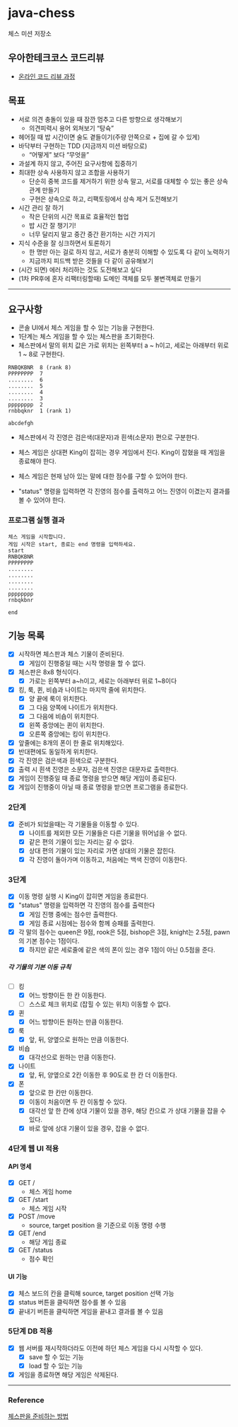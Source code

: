 # java-chess

체스 미션 저장소

## 우아한테크코스 코드리뷰

- [온라인 코드 리뷰 과정](https://github.com/woowacourse/woowacourse-docs/blob/master/maincourse/README.md)

## 목표

- 서로 의견 충돌이 있을 때 잠깐 멈추고 다른 방향으로 생각해보기
    - 의견피력시 용어 외쳐보기 “탕슉”
- 헤어질 때 밥 시간이면 술도 곁들이기(주량 안쪽으로 + 집에 갈 수 있게)
- 바닥부터 구현하는 TDD (지금까지 미션 바탕으로)
    - “어떻게” 보다 “무엇을”
- 과설계 하지 않고, 주어진 요구사항에 집중하기
- 최대한 상속 사용하지 않고 조합을 사용하기
    - 단순히 중복 코드를 제거하기 위한 상속 말고, 서로를 대체할 수 있는 좋은 상속관계 만들기
    - 구현은 상속으로 하고, 리팩토링에서 상속 제거 도전해보기
- 시간 관리 잘 하기
    - 작은 단위의 시간 목표로 효율적인 협업
    - 밥 시간 잘 챙기기!
    - 너무 달리지 말고 중간 중간 환기하는 시간 가지기
- 지식 수준을 잘 싱크하면서 토론하기
    - 한 명만 아는 걸로 하지 않고, 서로가 충분히 이해할 수 있도록 다 같이 노력하기
    - 지금까지 피드백 받은 것들을 다 같이 공유해보기
- (시간 되면) 에러 처리하는 것도 도전해보고 싶다
- (1차 PR후에 혼자 리팩터링할때) 도메인 객체를 모두 불변객체로 만들기

---

## 요구사항

- 콘솔 UI에서 체스 게임을 할 수 있는 기능을 구현한다.
- 1단계는 체스 게임을 할 수 있는 체스판을 초기화한다.
- 체스판에서 말의 위치 값은 가로 위치는 왼쪽부터 a ~ h이고, 세로는 아래부터 위로 1 ~ 8로 구현한다.

```
RNBQKBNR  8 (rank 8)
PPPPPPPP  7
........  6
........  5
........  4
........  3
pppppppp  2
rnbbqknr  1 (rank 1)

abcdefgh

```

- 체스판에서 각 진영은 검은색(대문자)과 흰색(소문자) 편으로 구분한다.


- 체스 게임은 상대편 King이 잡히는 경우 게임에서 진다. King이 잡혔을 때 게임을 종료해야 한다.
- 체스 게임은 현재 남아 있는 말에 대한 점수를 구할 수 있어야 한다.
- "status" 명령을 입력하면 각 진영의 점수를 출력하고 어느 진영이 이겼는지 결과를 볼 수 있어야 한다.


### **프로그램 실행 결과**

```
체스 게임을 시작합니다.
게임 시작은 start, 종료는 end 명령을 입력하세요.
start
RNBQKBNR
PPPPPPPP
........
........
........
........
pppppppp
rnbqkbnr

end
```

## 기능 목록

- [x] 시작하면 체스판과 체스 기물이 준비된다.
  - [x] 게임이 진행중일 때는 시작 명령을 할 수 없다.
- [x] 체스판은 8x8 형식이다.
    - [x] 가로는 왼쪽부터 a~h이고, 세로는 아래부터 위로 1~8이다
- [x] 킹, 룩, 퀸, 비숍과 나이트는 마지막 줄에 위치한다.
    - [x] 양 끝에 룩이 위치한다.
    - [x] 그 다음 양쪽에 나이트가 위치한다.
    - [x] 그 다음에 비숍이 위치한다.
    - [x] 왼쪽 중앙에는 퀸이 위치한다.
    - [x] 오른쪽 중앙에는 킹이 위치한다.
- [x] 앞줄에는 8개의 폰이 한 줄로 위치해있다.
- [x] 반대편에도 동일하게 위치한다.
- [x] 각 진영은 검은색과 흰색으로 구분한다.
- [x] 출력 시 흰색 진영은 소문자, 검은색 진영은 대문자로 출력한다.
- [x] 게임이 진행중일 때 종료 명령을 받으면 해당 게임이 종료된다.
- [x] 게임이 진행중이 아닐 때 종료 명령을 받으면 프로그램을 종료한다.

### 2단계

- [x] 준비가 되었을때는 각 기물들을 이동할 수 있다.
  - [x] 나이트를 제외한 모든 기물들은 다른 기물을 뛰어넘을 수 없다.
  - [X] 같은 편의 기물이 있는 자리는 갈 수 없다.
  - [x] 상대 편의 기물이 있는 자리로 가면 상대의 기물은 잡힌다.
  - [x] 각 진영이 돌아가며 이동하고, 처음에는 백색 진영이 이동한다.

### 3단계
- [x] 이동 명령 실행 시 King이 잡히면 게임을 종료한다.
- [x] "status" 명령을 입력하면 각 진영의 점수를 출력한다
    - [x] 게임 진행 중에는 점수만 출력한다. 
    - [x] 게임 종료 시점에는 점수와 함께 승패를 출력한다.
- [x] 각 말의 점수는 queen은 9점, rook은 5점, bishop은 3점, knight는 2.5점, pawn의 기본 점수는 1점이다. 
    - [x] 하지만 같은 세로줄에 같은 색의 폰이 있는 경우 1점이 아닌 0.5점을 준다.

##### 각 기물의 기본 이동 규칙
- [ ] 킹
  - [x] 어느 방향이든 한 칸 이동한다.
  - [ ] 스스로 체크 위치로 (잡힐 수 있는 위치) 이동할 수 없다.
- [x] 퀸
  - [x] 어느 방향이든 원하는 만큼 이동한다.
- [x] 룩
  - [x] 앞, 뒤, 양옆으로 원하는 만큼 이동한다.
- [x] 비숍
  - [x] 대각선으로 원하는 만큼 이동한다.
- [x] 나이트
  - [x] 앞, 뒤, 양옆으로 2칸 이동한 후 90도로 한 칸 더 이동한다.
- [x] 폰
  - [x] 앞으로 한 칸만 이동한다.
  - [x] 이동이 처음이면 두 칸 이동할 수 있다.
  - [x] 대각선 앞 한 칸에 상대 기물이 있을 경우, 해당 칸으로 가 상대 기물을 잡을 수 있다.
  - [x] 바로 앞에 상대 기물이 있을 경우, 잡을 수 없다.
  
### 4단계 웹 UI 적용
#### API 명세
- [x] GET /
  - 체스 게임 home
- [x] GET /start
  - 체스 게임 시작
- [x] POST /move
  - source, target position 을 기준으로 이동 명령 수행
- [x] GET /end
  - 해당 게임 종료
- [x] GET /status
  - 점수 확인
  
#### UI 기능
- [x] 체스 보드의 칸을 클릭해 source, target position 선택 가능
- [x] status 버튼을 클릭하면 점수를 볼 수 있음
- [x] 끝내기 버튼을 클릭하면 게임을 끝내고 결과를 볼 수 있음

### 5단계 DB 적용
- [x] 웹 서버를 재시작하더라도 이전에 하던 체스 게임을 다시 시작할 수 있다.
  - [x] save 할 수 있는 기능
  - [x] load 할 수 있는 기능
- [x] 게임을 종료하면 해당 게임은 삭제된다.
---
### Reference
[체스판을 준비하는 방법](https://www.chesskid.com/ko/learn/articles/how-to-play-chess-ko_KR#board)

